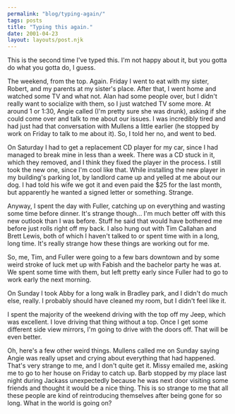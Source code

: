```yaml
---
permalink: "blog/typing-again/"
tags: posts
title: "Typing this again."
date: 2001-04-23
layout: layouts/post.njk
---
```


This is the second time I've typed this. I'm not happy about it, but you gotta do what you gotta do, I guess. 

The weekend, from the top. Again. Friday I went to eat with my sister, Robert, and my parents at my sister's place. After that, I went home and watched some TV and what not. Alan had some people over, but I didn't really want to socialize with them, so I just watched TV some more. At around 1 or 1:30, Angie called (I'm pretty sure she was drunk), asking if she could come over and talk to me about our issues. I was incredibly tired and had just had that conversation with Mullens a little earlier (he stopped by work on Friday to talk to me about it). So, I told her no, and went to bed.

On Saturday I had to get a replacement CD player for my car, since I had managed to break mine in less than a week. There was a CD stuck in it, which they removed, and I think they fixed the player in the process. I still took the new one, since I'm cool like that. While installing the new player in my building's parking lot, by landlord came up and yelled at me about our dog. I had told his wife we got it and even paid the $25 for the last month, but apparently he wanted a signed letter or something. Strange. 

Anyway, I spent the day with Fuller, catching up on everything and wasting some time before dinner. It's strange though... I'm much better off with this new outlook than I was before. Stuff he said that would have bothered me before just rolls right off my back. I also hung out with Tim Callahan and Brett Lewis, both of which I haven't talked to or spent time with in a long, long time. It's really strange how these things are working out for me. 

So, me, Tim, and Fuller were going to a few bars downtown and by some weird stroke of luck met up with Fabish and the bachelor party he was at. We spent some time with them, but left pretty early since Fuller had to go to work early the next morning. 

On Sunday I took Abby for a long walk in Bradley park, and I didn't do much else, really. I probably should have cleaned my room, but I didn't feel like it. 

I spent the majority of the weekend driving with the top off my Jeep, which was excellent. I love driving that thing without a top. Once I get some different side view mirrors, I'm going to drive with the doors off. That will be even better. 

Oh, here's a few other weird things. Mullens called me on Sunday saying Angie was really upset and crying about everything that had happened. That's very strange to me, and I don't quite get it. Missy emailed me, asking me to go to her house on Friday to catch up. Barb stopped by my place last night during Jackass unexpectedly because he was next door visiting some friends and thought it would be a nice thing. This is so strange to me that all these people are kind of reintroducing themselves after being gone for so long. What in the world is going on?